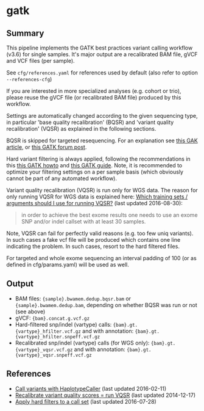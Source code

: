 # gatk


## Summary

This pipeline implements the GATK best practices variant calling
workflow (v3.6) for single samples. It's major output are a
recalibrated BAM file, gVCF and VCF files (per sample). 

See `cfg/references.yaml` for references used by default (also refer
to option `--references-cfg`)

If you are interested in more specialized analyses (e.g. cohort or
trio), please reuse the gVCF file (or recalibrated BAM file) produced
by this workflow.

Settings are automatically changed according to the given sequencing
type, in particular 'base quality recalibration' (BQSR) and 'variant
quality recalibration' (VQSR) as explained in the following sections.

BQSR is skipped for targeted resequencing. For an explanation see
[this GAK article](http://gatkforums.broadinstitute.org/gatk/discussion/44/base-quality-score-recalibration-bqsr>),
or
[this GATK forum post](http://gatkforums.broadinstitute.org/gatk/discussion/4272/targeted-sequencing-appropriate-to-use-baserecalibrator-bqsr-on-150m-bases-over-small-intervals).

Hard variant filtering is always applied, following the
recommendations in this
[this GATK howto](http://gatkforums.broadinstitute.org/gatk/discussion/2806/howto-apply-hard-filters-to-a-call-set)
and
[this GATK guide](https://www.broadinstitute.org/gatk/guide/article?id=3225).
Note, it is recommended to optimize your filtering settings on a per
sample basis (which obviously cannot be part of any automated
workflow).


Variant quality recalibration (VQSR) is run only for WGS data.
The reason for only running VQSR for WGS data is explained here:
[Which training sets / arguments should I use for running VQSR?](https://software.broadinstitute.org/gatk/guide/article?id=1259)
(last updated 2016-08-30):

> in order to achieve the best exome results one needs to use an 
> exome SNP and/or indel callset with at least 30 samples.

Note, VQSR can fail for perfectly valid reasons (e.g. too few uniq
variants). In such cases a fake vcf file will be produced which
contains one line indicating the problem. In such cases, resort to the
hard filtered files.


For targeted and whole exome sequencing an interval padding of 100 (or
as defined in cfg/params.yaml) will be used as well.


## Output

- BAM files:  `{sample}.bwamem.dedup.bqsr.bam` or `{sample}.bwamem.dedup.bam`, depending on whether BQSR was run or not (see above)
- gVCF: `{bam}.concat.g.vcf.gz`
- Hard-filtered snp/indel (vartype) calls: `{bam}.gt.{vartype}_hfilter.vcf.gz` and with annotation: `{bam}.gt.{vartype}_hfilter.snpeff.vcf.gz`
- Recalibrated snp/indel  (vartype) calls (for WGS only): `{bam}.gt.{vartype}_vqsr.vcf.gz` and with annotation: `{bam}.gt.{vartype}_vqsr.snpeff.vcf.gz`


## References


- [Call variants with HaplotypeCaller](https://software.broadinstitute.org/gatk/documentation/article?id=2803) (last updated 2016-02-11)
- [Recalibrate variant quality scores = run VQSR](https://software.broadinstitute.org/gatk/documentation/article?id=2805) (last updated 2014-12-17)
- [Apply hard filters to a call set](https://software.broadinstitute.org/gatk/documentation/article?id=2806) (last updated 2016-07-28)

